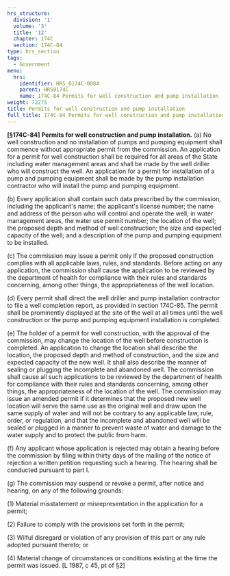 ```yaml
---
hrs_structure:
  division: '1'
  volume: '3'
  title: '12'
  chapter: 174C
  section: 174C-84
type: hrs_section
tags:
  - Government
menu:
  hrs:
    identifier: HRS_0174C-0084
    parent: HRS0174C
    name: 174C-84 Permits for well construction and pump installation
weight: 72275
title: Permits for well construction and pump installation
full_title: 174C-84 Permits for well construction and pump installation
---
```

**[§174C-84] Permits for well construction and pump installation.** (a) No well construction and no installation of pumps and pumping equipment shall commence without appropriate permit from the commission. An application for a permit for well construction shall be required for all areas of the State including water management areas and shall be made by the well driller who will construct the well. An application for a permit for installation of a pump and pumping equipment shall be made by the pump installation contractor who will install the pump and pumping equipment.

(b) Every application shall contain such data prescribed by the commission, including the applicant's name; the applicant's license number; the name and address of the person who will control and operate the well; in water management areas, the water use permit number; the location of the well; the proposed depth and method of well construction; the size and expected capacity of the well; and a description of the pump and pumping equipment to be installed.

(c) The commission may issue a permit only if the proposed construction complies with all applicable laws, rules, and standards. Before acting on any application, the commission shall cause the application to be reviewed by the department of health for compliance with their rules and standards concerning, among other things, the appropriateness of the well location.

(d) Every permit shall direct the well driller and pump installation contractor to file a well completion report, as provided in section 174C-85\. The permit shall be prominently displayed at the site of the well at all times until the well construction or the pump and pumping equipment installation is completed.

(e) The holder of a permit for well construction, with the approval of the commission, may change the location of the well before construction is completed. An application to change the location shall describe the location, the proposed depth and method of construction, and the size and expected capacity of the new well. It shall also describe the manner of sealing or plugging the incomplete and abandoned well. The commission shall cause all such applications to be reviewed by the department of health for compliance with their rules and standards concerning, among other things, the appropriateness of the location of the well. The commission may issue an amended permit if it determines that the proposed new well location will serve the same use as the original well and draw upon the same supply of water and will not be contrary to any applicable law, rule, order, or regulation, and that the incomplete and abandoned well will be sealed or plugged in a manner to prevent waste of water and damage to the water supply and to protect the public from harm.

(f) Any applicant whose application is rejected may obtain a hearing before the commission by filing within thirty days of the mailing of the notice of rejection a written petition requesting such a hearing. The hearing shall be conducted pursuant to part I.

(g) The commission may suspend or revoke a permit, after notice and hearing, on any of the following grounds:

(1) Material misstatement or misrepresentation in the application for a permit;

(2) Failure to comply with the provisions set forth in the permit;

(3) Wilful disregard or violation of any provision of this part or any rule adopted pursuant thereto; or

(4) Material change of circumstances or conditions existing at the time the permit was issued. [L 1987, c 45, pt of §2]